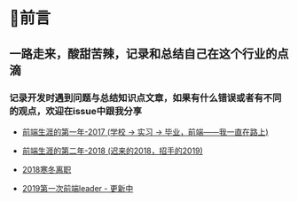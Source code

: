 # 👀前言

## 一路走来，酸甜苦辣，记录和总结自己在这个行业的点滴

### 记录开发时遇到问题与总结知识点文章，如果有什么错误或者有不同的观点，欢迎在issue中跟我分享

- [前端生涯的第一年-2017 (学校 -> 实习 -> 毕业，前端——我一直在路上)](https://github.com/WuChenDi/Front-End/blob/master/00-WorkSummary/2017.md)

- [前端生涯的第二年-2018 (迟来的2018，招手的2019)](https://github.com/WuChenDi/Front-End/blob/master/00-WorkSummary/2018.md)

- [2018寒冬离职](https://github.com/WuChenDi/Front-End/blob/master/00-WorkSummary/2018.12.7%E7%A6%BB%E8%81%8C.md)

- [2019第一次前端leader - 更新中](https://github.com/WuChenDi/Front-End/blob/master/00-WorkSummary/%E5%88%87%E5%9B%BE%E4%BB%94%E7%9A%84%E6%88%91%E6%83%B3%E5%81%9A%E4%B8%80%E5%90%8Dleader.md)


<!-- 
<img src="./screenshots/forkStar.png"/> -->

[1]: https://github.com/WuChenDi
[2]: https://WuChenDi.github.io

